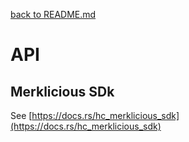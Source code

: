 [back to README.md](../README.md)


# API

## Merklicious SDk

See [https://docs.rs/hc_merklicious_sdk](https://docs.rs/hc_merklicious_sdk)

